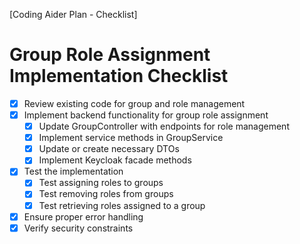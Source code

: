 [Coding Aider Plan - Checklist]

# Group Role Assignment Implementation Checklist

- [x] Review existing code for group and role management
- [x] Implement backend functionality for group role assignment
  - [x] Update GroupController with endpoints for role management
  - [x] Implement service methods in GroupService
  - [x] Update or create necessary DTOs
  - [x] Implement Keycloak facade methods
- [x] Test the implementation
  - [x] Test assigning roles to groups
  - [x] Test removing roles from groups
  - [x] Test retrieving roles assigned to a group
- [x] Ensure proper error handling
- [x] Verify security constraints
